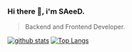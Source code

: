 ### Hi there 👋, i'm SAeeD.

> Backend and Frontend Developer.  

[![github stats](https://github-readme-stats.vercel.app/api?username=saeedboroo)](https://github.com/anuraghazra/github-readme-stats)
[![Top Langs](https://github-readme-stats.vercel.app/api/top-langs/?username=saeedboroo&layout=compact)](https://github.com/saeedboroo/github-readme-stats)

<!--
**SaeedBoroo/SaeedBoroo** is a ✨ _special_ ✨ repository because its `README.md` (this file) appears on your GitHub profile.

Here are some ideas to get you started:

- 🔭 I’m currently working on ...
- 🌱 I’m currently learning ...
- 👯 I’m looking to collaborate on ...
- 🤔 I’m looking for help with ...
- 💬 Ask me about ...
- 📫 How to reach me: ...
- 😄 Pronouns: ...
- ⚡ Fun fact: ...
-->
